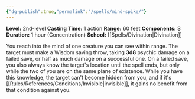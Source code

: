 ```yaml
---
{"dg-publish":true,"permalink":"/spells/mind-spike/"}
---
```


**Level:** 2nd-level
**Casting Time:** 1 action
**Range:** 60 feet
**Components:** S
**Duration:** 1 hour (Concentration)
**School:** [[Spells/Divination\|Divination]]

You reach into the mind of one creature you can see within range. The target must make a Wisdom saving throw, taking **3d8** psychic damage on a failed save, or half as much damage on a successful one. On a failed save, you also always know the target's location until the spell ends, but only while the two of you are on the same plane of existence. While you have this knowledge, the target can't become hidden from you, and if it's [[Rules/References/Conditions/Invisible\|invisible]], it gains no benefit from that condition against you.